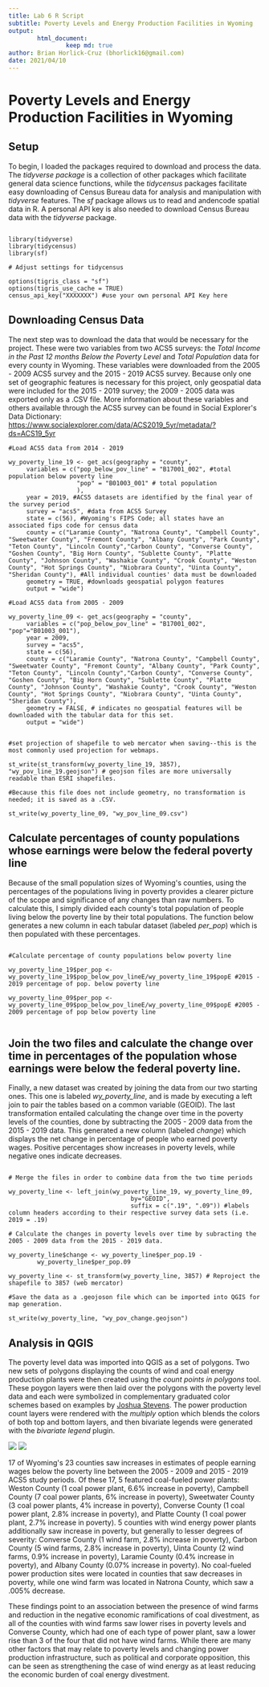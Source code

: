 ```yaml
---
title: Lab 6 R Script
subtitle: Poverty Levels and Energy Production Facilities in Wyoming
output:
        html_document:
                keep md: true
author: Brian Horlick-Cruz (bhorlick16@gmail.com)
date: 2021/04/10
---
```


# Poverty Levels and Energy Production Facilities in Wyoming

## Setup

To begin, I loaded the packages required to download and process the data. The *tidyverse package* is a collection of other packages which facilitate general data science functions, while the *tidycensus* packages facilitate easy downloading of Census Bureau data for analysis and manipulation with *tidyverse* features. The *sf* package allows us to read and andencode spatial data in R. A personal API key is also needed to download Census Bureau data with the *tidyverse* package.

```{r}

library(tidyverse)
library(tidycensus)
library(sf)

# Adjust settings for tidycensus

options(tigris_class = "sf")
options(tigris_use_cache = TRUE)
census_api_key("XXXXXXX") #use your own personal API Key here

```
## Downloading Census Data

The next step was to download the data that would be necessary for the project. These were two variables from two ACS5 surveys: the *Total Income in the Past 12 months Below the Poverty Level* and *Total Population* data for every county in Wyoming. These variables were downloaded from the 2005 - 2009 ACS5 survey and the 2015 - 2019 ACS5 survey. Because only one set of geographic features is necessary for this project, only geospatial data were included for the 2015 - 2019 survey; the 2009 - 2005 data was exported only as a .CSV file. More information about these variables and others available through the ACS5 survey can be found in Social Explorer's Data Dictionary: https://www.socialexplorer.com/data/ACS2019_5yr/metadata/?ds=ACS19_5yr

```{r}
#Load ACS5 data from 2014 - 2019

wy_poverty_line_19 <- get_acs(geography = "county",
     variables = c("pop_below_pov_line" = "B17001_002", #total population below poverty line 
                   "pop" = "B01003_001" # total population
                   ), 
     year = 2019, #ACS5 datasets are identified by the final year of the survey period
     survey = "acs5", #data from ACS5 Survey
     state = c(56), #Wyoming's FIPS Code; all states have an associated fips code for census data
     county = c("Laramie County", "Natrona County", "Campbell County", "Sweetwater County", "Fremont County", "Albany County", "Park County", "Teton County", "Lincoln County","Carbon County", "Converse County", "Goshen County", "Big Horn County", "Sublette County", "Platte County", "Johnson County", "Washakie County", "Crook County", "Weston County", "Hot Springs County", "Niobrara County", "Uinta County", "Sheridan County"), #All individual counties' data must be downloaded
     geometry = TRUE, #downloads geospatial polygon features
     output = "wide") 

#Load ACS5 data from 2005 - 2009

wy_poverty_line_09 <- get_acs(geography = "county",
     variables = c("pop_below_pov_line" = "B17001_002", "pop"="B01003_001"), 
     year = 2009,
     survey = "acs5",
     state = c(56),
     county = c("Laramie County", "Natrona County", "Campbell County", "Sweetwater County", "Fremont County", "Albany County", "Park County", "Teton County", "Lincoln County","Carbon County", "Converse County", "Goshen County", "Big Horn County", "Sublette County", "Platte County", "Johnson County", "Washakie County", "Crook County", "Weston County", "Hot Springs County", "Niobrara County", "Uinta County", "Sheridan County"),
     geometry = FALSE, # indicates no geospatial features will be downloaded with the tabular data for this set.
     output = "wide") 


#set projection of shapefile to web mercator when saving--this is the most commonly used projection for webmaps.

st_write(st_transform(wy_poverty_line_19, 3857), "wy_pov_line_19.geojson") # geojson files are more universally readable than ESRI shapefiles.

#Because this file does not include geometry, no transformation is needed; it is saved as a .CSV.

st_write(wy_poverty_line_09, "wy_pov_line_09.csv")

```
## Calculate percentages of county populations whose earnings were below the federal poverty line

Because of the small population sizes of Wyoming's counties, using the percentages of the populations living in poverty provides a clearer picture of the scope and significance of any changes than raw numbers. To calculate this, I simply divided each county's total population of people living below the poverty line by their total populations. The function below generates a new column in each tabular dataset (labeled *per_pop*) which is then populated with these percentages.

```{r}

#Calculate percentage of county populations below poverty line

wy_poverty_line_19$per_pop <- wy_poverty_line_19$pop_below_pov_lineE/wy_poverty_line_19$popE #2015 - 2019 percentage of pop. below poverty line

wy_poverty_line_09$per_pop <- wy_poverty_line_09$pop_below_pov_lineE/wy_poverty_line_09$popE #2005 - 2009 percentage of pop below poverty line


```

## Join the two files and calculate the change over time in percentages of the population whose earnings were below the federal poverty line.

Finally, a new dataset was created by joining the data from our two starting ones. This one is labeled *wy_poverty_line*, and is made by executing a left join to pair the tables based on a common variable (GEOID). The last transformation entailed calculating the change over time in the poverty levels of the counties, done by subtracting the 2005 - 2009 data from the 2015 - 2019 data. This generated a new column (labeled *change*) which displays the net change in percentage of people who earned poverty wages. Positive percentages show increases in poverty levels, while negative ones indicate decreases.

```{r}

# Merge the files in order to combine data from the two time periods

wy_poverty_line <- left_join(wy_poverty_line_19, wy_poverty_line_09,
                                  by="GEOID",
                                  suffix = c(".19", ".09")) #labels column headers according to their respective survey data sets (i.e. 2019 = .19)

# Calculate the changes in poverty levels over time by subracting the 2005 - 2009 data from the 2015 - 2019 data.

wy_poverty_line$change <- wy_poverty_line$per_pop.19 -
        wy_poverty_line$per_pop.09

wy_poverty_line <- st_transform(wy_poverty_line, 3857) # Reproject the shapefile to 3857 (web mercator)

#Save the data as a .geojoson file which can be imported into QGIS for map generation.

st_write(wy_poverty_line, "wy_pov_change.geojson")
```

## Analysis in QGIS

The poverty level data was imported into QGIS as a set of polygons. Two new sets of polygons displaying the counts of wind and coal energy production plants were then created using the *count points in polygons* tool. These poygon layers were then laid over the polygons with the poverty level data and each were symbolized in complementary graduated color schemes based on examples by [Joshua Stevens](https://www.joshuastevens.net/cartography/make-a-bivariate-choropleth-map/). The power production count layers were rendered with the *multiply* option which blends the colors of both top and bottom layers, and then bivariate legends were generated with the *bivariate legend* plugin.

<img src = "maps/wy_wind_poverty.png">
<img src = "maps/wy_coal_poverty.png">

17 of Wyoming's 23 counties saw increases in estimates of people earning wages below the poverty line between the 2005 - 2009 and 2015 - 2019 ACS5 study periods. Of these 17, 5 featured coal-fueled power plants: Weston County (1 coal power plant, 6.6% increase in poverty), Campbell County (7 coal power plants, 6% increase in poverty), Sweetwater County (3 coal power plants, 4% increase in poverty), Converse County (1 coal power plant, 2.8% increase in poverty), and Platte County (1 coal power plant, 2.7% increase in poverty). 5 counties with wind energy power plants additionally saw increase in poverty, but generally to lesser degrees of severity: Converse County (1 wind farm, 2.8% increase in poverty), Carbon County (5 wind farms, 2.8% increase in poverty), Uinta County (2 wind farms, 0.9% increase in poverty), Laramie County (0.4% increase in poverty), and Albany County (0.07% increase in poverty). No coal-fueled power production sites were located in counties that saw decreases in poverty, while one wind farm was located in Natrona County, which saw a .005% decrease.

These findings point to an association between the presence of wind farms and reduction in the negative economic ramifications of coal divestment, as all of the counties with wind farms saw lower rises in poverty levels and Converse County, which had one of each type of power plant, saw a lower rise than 3 of the four that did not have wind farms. While there are many other factors that may relate to poverty levels and changing power production infrastructure, such as political and corporate opposition, this can be seen as strengthening the case of wind energy as at least reducing the economic burden of coal energy divestment.
